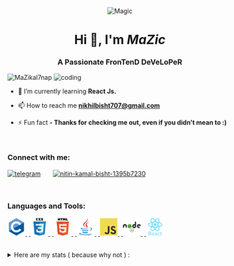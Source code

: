 <!--![logo](https://github.com/MaZikal7nap/MaZikal7nap/blob/main/banner.png)-->
<p align="center">
  <img src="https://capsule-render.vercel.app/api?type=waving&color=auto&height=200&section=header&text=MAZIC&fontSize=50&animation=fadeIn&fontAlignY=35&descAlignY=45" alt="Magic"></img>
</p>
<h1 align="center">Hi 👋, I'm <i>MaZic</i></h1>
<h3 align="center">A Passionate FronTenD DeVeLoPeR</h3>
<img align="right" width="400" alt="coding" src="https://user-images.githubusercontent.com/74038190/238353480-219bcc70-f5dc-466b-9a60-29653d8e8433.gif">
<p align="left"><img src="https://komarev.com/ghpvc/?username=MaZikal7nap&label=Profile%20views&color=0e75b6&style=flat" alt="MaZikal7nap" /> </p>

- 🌱 I’m currently learning **React Js.**

- 📫 How to reach me **nikhilbisht707@gmail.com**

- ⚡ Fun fact **- Thanks for checking me out, even if you didn't mean to :)**
<br>
<h3 align="left">Connect with me:</h3>
<p align="left">
<a href="https://t.me/MaGicaL7Nap" target="blank"><img align="center" src="https://www.iconsdb.com/icons/preview/red/telegram-3-xxl.png" alt="telegram" height="40" width="40" /></a>&nbsp;&nbsp;&nbsp;&nbsp;&nbsp;&nbsp;
<a href="https://linkedin.com/in/nitin-kamal-bisht-1395b7230" target="blank"><img align="center" src="https://raw.githubusercontent.com/rahuldkjain/github-profile-readme-generator/master/src/images/icons/Social/linked-in-alt.svg" alt="nitin-kamal-bisht-1395b7230" height="30" width="40" /></a>    
</p>
<br>

<h3 align="left">Languages and Tools:</h3>
<p align="left"><a href="https://www.cprogramming.com/" target="_blank" rel="noreferrer"> <img src="https://raw.githubusercontent.com/devicons/devicon/master/icons/c/c-original.svg" alt="c" width="40" height="40"/> </a>&nbsp;<a href="https://www.w3schools.com/css/" target="_blank" rel="noreferrer"> <img src="https://raw.githubusercontent.com/devicons/devicon/master/icons/css3/css3-original-wordmark.svg" alt="css3" width="40" height="40"/> </a>&nbsp;<a href="https://www.w3.org/html/" target="_blank" rel="noreferrer"> <img src="https://raw.githubusercontent.com/devicons/devicon/master/icons/html5/html5-original-wordmark.svg" alt="html5" width="40" height="40"/> </a> &nbsp;<a href="https://www.java.com" target="_blank" rel="noreferrer"> <img src="https://raw.githubusercontent.com/devicons/devicon/master/icons/java/java-original.svg" alt="java" width="40" height="40"/> </a> &nbsp;<a href="https://developer.mozilla.org/en-US/docs/Web/JavaScript" target="_blank" rel="noreferrer"> <img src="https://raw.githubusercontent.com/devicons/devicon/master/icons/javascript/javascript-original.svg" alt="javascript" width="40" height="40"/> </a> &nbsp;<a href="https://nodejs.org" target="_blank" rel="noreferrer"> <img src="https://raw.githubusercontent.com/devicons/devicon/master/icons/nodejs/nodejs-original-wordmark.svg" alt="nodejs" width="40" height="40"/> </a>&nbsp;<a href="https://reactjs.org/" target="_blank" rel="noreferrer"> <img src="https://raw.githubusercontent.com/devicons/devicon/master/icons/react/react-original-wordmark.svg" alt="react" width="40" height="40"/> </a> </p>
<br>
<details>
  <summary>
Here are my stats ( because why not ) :</summary>
  <div>
    <p>
      <img align="top" src="https://github-readme-streak-stats.herokuapp.com/?user=MaZikal7nap&&theme=tokyonight" alt="Github Streak">
      <img src="https://github-readme-stats.vercel.app/api?username=MaZikal7nap&show_icons=true&theme=tokyonight" alt="Github Stats">
      <img src="https://github-readme-stats.vercel.app/api/top-langs/?username=MaZikal7nap&theme=tokyonight" alt="Top Languages">
  </div>
</details>
